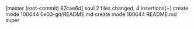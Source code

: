 [master (root-commit) 87cae6d] soul
 2 files changed, 4 insertions(+)
 create mode 100644 0x03-git/README.md
 create mode 100644 README.md
 super
